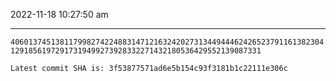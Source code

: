 2022-11-18 10:27:50 am

---

`406013745138117998274224883147121632420273134494446242652379116138230412918561972917319499273928332271432180536429552139087331`

`Latest commit SHA is: 3f53877571ad6e5b154c93f3181b1c22111e306c `
